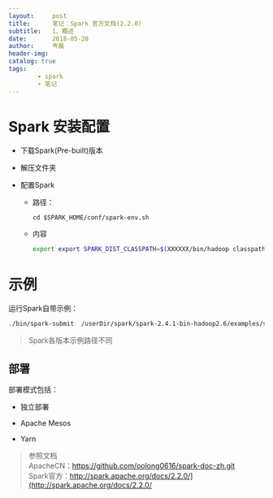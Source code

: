 ```yaml
---
layout:     post  
title:      笔记：Spark 官方文档(2.2.0)  
subtitle:   1、概述  
date:       2018-05-20  
author:     岑晨  
header-img: 
catalog: true  
tags:  
		- spark  
		- 笔记
---
```


#  Spark 安装配置   
- 下载Spark(Pre-built)版本

- 解压文件夹

- 配置Spark

  - 路径：    

    ```cd $SPARK_HOME/conf/spark-env.sh
    cd $SPARK_HOME/conf/spark-env.sh
    ```

  - 内容

    ```bash
    export export SPARK_DIST_CLASSPATH=$(XXXXXX/bin/hadoop classpath)
    ```

# 示例   
运行Spark自带示例：
```bash
./bin/spark-submit  /userDir/spark/spark-2.4.1-bin-hadoop2.6/examples/src/main/python/pi.py 10 
```
> Spark各版本示例路径不同

## 部署   

部署模式包括：

- 独立部署

- Apache Mesos  

- Yarn   

  
> 参照文档  
    ApacheCN：https://github.com/oolong0616/spark-doc-zh.git  
    Spark官方：http://spark.apache.org/docs/2.2.0/](http://spark.apache.org/docs/2.2.0/ 


